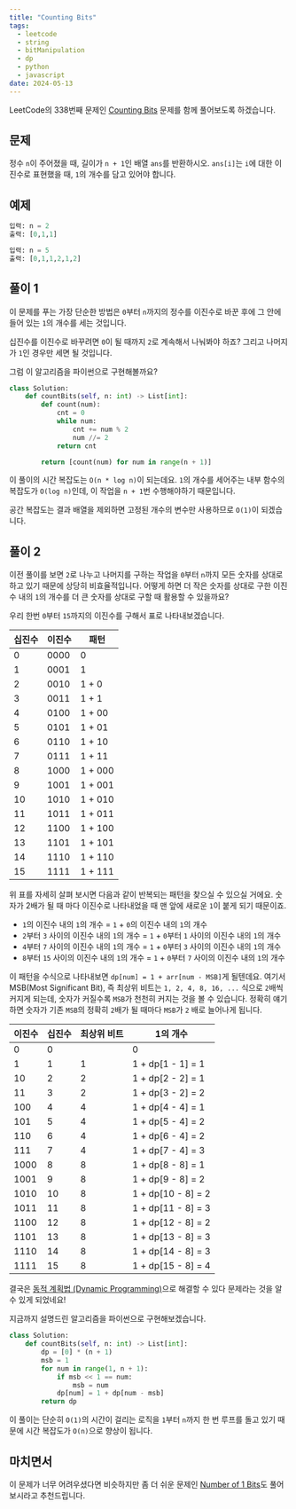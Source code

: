 ```yaml
---
title: "Counting Bits"
tags:
  - leetcode
  - string
  - bitManipulation
  - dp
  - python
  - javascript
date: 2024-05-13
---
```


LeetCode의 338번째 문제인 [Counting Bits](https://leetcode.com/problems/counting-bits/) 문제를 함께 풀어보도록 하겠습니다.

## 문제

정수 `n`이 주어졌을 때, 길이가 `n + 1`인 배열 `ans`를 반환하시오.
`ans[i]`는 `i`에 대한 이진수로 표현했을 때, `1`의 개수를 담고 있어야 합니다.

## 예제

```py
입력: n = 2
출력: [0,1,1]
```

```py
입력: n = 5
출력: [0,1,1,2,1,2]
```

## 풀이 1

이 문제를 푸는 가장 단순한 방법은 `0`부터 `n`까지의 정수를 이진수로 바꾼 후에 그 안에 들어 있는 `1`의 개수를 세는 것입니다.

십진수를 이진수로 바꾸려면 `0`이 될 때까지 `2`로 계속해서 나눠봐야 하죠?
그리고 나머지가 `1`인 경우만 세면 될 것입니다.

그럼 이 알고리즘을 파이썬으로 구현해볼까요?

```py
class Solution:
    def countBits(self, n: int) -> List[int]:
        def count(num):
            cnt = 0
            while num:
                cnt += num % 2
                num //= 2
            return cnt

        return [count(num) for num in range(n + 1)]
```

이 풀이의 시간 복잡도는 `O(n * log n)`이 되는데요.
`1`의 개수를 세어주는 내부 함수의 복잡도가 `O(log n)`인데, 이 작업을 `n + 1`번 수행해야하기 때문입니다.

공간 복잡도는 결과 배열을 제외하면 고정된 개수의 변수만 사용하므로 `O(1)`이 되겠습니다.

## 풀이 2

이전 풀이를 보면 `2`로 나누고 나머지를 구하는 작업을 `0`부터 `n`까지 모든 숫자를 상대로 하고 있기 때문에 상당히 비효율적입니다.
어떻게 하면 더 작은 숫자를 상대로 구한 이진수 내의 `1`의 개수를 더 큰 숫자를 상대로 구할 때 활용할 수 있을까요?

우리 한번 `0`부터 `15`까지의 이진수를 구해서 표로 나타내보겠습니다.

| 십진수 | 이진수 | 패턴    |
| ------ | ------ | ------- |
| 0      | 0000   | 0       |
| 1      | 0001   | 1       |
| 2      | 0010   | 1 + 0   |
| 3      | 0011   | 1 + 1   |
| 4      | 0100   | 1 + 00  |
| 5      | 0101   | 1 + 01  |
| 6      | 0110   | 1 + 10  |
| 7      | 0111   | 1 + 11  |
| 8      | 1000   | 1 + 000 |
| 9      | 1001   | 1 + 001 |
| 10     | 1010   | 1 + 010 |
| 11     | 1011   | 1 + 011 |
| 12     | 1100   | 1 + 100 |
| 13     | 1101   | 1 + 101 |
| 14     | 1110   | 1 + 110 |
| 15     | 1111   | 1 + 111 |

위 표를 자세히 살펴 보시면 다음과 같이 반복되는 패턴을 찾으실 수 있으실 거에요.
숫자가 2배가 될 때 마다 이진수로 나타내었을 때 맨 앞에 새로운 `1`이 붙게 되기 때문이죠.

- `1`의 이진수 내의 `1`의 개수 = `1` + `0`의 이진수 내의 `1`의 개수
- `2`부터 `3` 사이의 이진수 내의 `1`의 개수 = `1` + `0`부터 `1` 사이의 이진수 내의 `1`의 개수
- `4`부터 `7` 사이의 이진수 내의 `1`의 개수 = `1` + `0`부터 `3` 사이의 이진수 내의 `1`의 개수
- `8`부터 `15` 사이의 이진수 내의 `1`의 개수 = `1` + `0`부터 `7` 사이의 이진수 내의 `1`의 개수

이 패턴을 수식으로 나타내보면 `dp[num] = 1 + arr[num - MSB]`게 될텐데요.
여기서 MSB(Most Significant Bit), 즉 최상위 비트는 `1, 2, 4, 8, 16, ...` 식으로 `2`배씩 커지게 되는데, 숫자가 커질수록 `MSB`가 천천히 커지는 것을 볼 수 있습니다.
정확히 얘기하면 숫자가 기존 `MSB`의 정확히 `2`배가 될 때마다 `MSB`가 `2` 배로 늘어나게 됩니다.

| 이진수 | 십진수 | 최상위 비트 | 1의 개수           |
| ------ | ------ | ----------- | ------------------ |
| 0      | 0      |             | 0                  |
| 1      | 1      | 1           | 1 + dp[1 - 1] = 1  |
| 10     | 2      | 2           | 1 + dp[2 - 2] = 1  |
| 11     | 3      | 2           | 1 + dp[3 - 2] = 2  |
| 100    | 4      | 4           | 1 + dp[4 - 4] = 1  |
| 101    | 5      | 4           | 1 + dp[5 - 4] = 2  |
| 110    | 6      | 4           | 1 + dp[6 - 4] = 2  |
| 111    | 7      | 4           | 1 + dp[7 - 4] = 3  |
| 1000   | 8      | 8           | 1 + dp[8 - 8] = 1  |
| 1001   | 9      | 8           | 1 + dp[9 - 8] = 2  |
| 1010   | 10     | 8           | 1 + dp[10 - 8] = 2 |
| 1011   | 11     | 8           | 1 + dp[11 - 8] = 3 |
| 1100   | 12     | 8           | 1 + dp[12 - 8] = 2 |
| 1101   | 13     | 8           | 1 + dp[13 - 8] = 3 |
| 1110   | 14     | 8           | 1 + dp[14 - 8] = 3 |
| 1111   | 15     | 8           | 1 + dp[15 - 8] = 4 |

결국은 [동적 계획법 (Dynamic Programming)](/algorithms/dp/)으로 해결할 수 있다 문제라는 것을 알 수 있게 되었네요!

지금까지 설명드린 알고리즘을 파이썬으로 구현해보겠습니다.

```py
class Solution:
    def countBits(self, n: int) -> List[int]:
        dp = [0] * (n + 1)
        msb = 1
        for num in range(1, n + 1):
            if msb << 1 == num:
                msb = num
            dp[num] = 1 + dp[num - msb]
        return dp
```

이 풀이는 단순히 `O(1)`의 시간이 걸리는 로직을 `1`부터 `n`까지 한 번 루프를 돌고 있기 때문에 시간 복잡도가 `O(n)`으로 향상이 됩니다.

## 마치면서

이 문제가 너무 어려우셨다면 비슷하지만 좀 더 쉬운 문제인 [Number of 1 Bits](/problems/number-of-1-bits/)도 풀어보시라고 추천드립니다.
